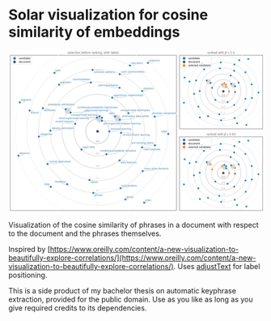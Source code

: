 # Solar visualization for cosine similarity of embeddings

![Sample visualization](embed-out-raster.png "Sample visualization")

Visualization of the cosine similarity of phrases in a document with respect to the document and the phrases themselves.

Inspired by [https://www.oreilly.com/content/a-new-visualization-to-beautifully-explore-correlations/](https://www.oreilly.com/content/a-new-visualization-to-beautifully-explore-correlations/). Uses [adjustText](https://github.com/Phlya/adjustText) for label positioning.

This is a side product of my bachelor thesis on automatic keyphrase extraction, provided for the public domain. Use as you like as long as you give required credits to its dependencies.